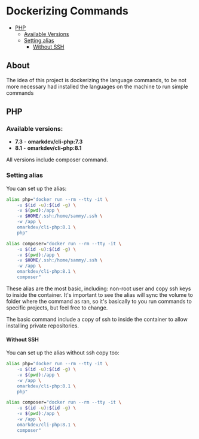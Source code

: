 # Dockerizing Commands

- [PHP](php)
  - [Available Versions](#available-versions)
  - [Setting alias](#setting-alias)
    - [Without SSH](#without-ssh)

## About

The idea of this project is dockerizing the language commands, to be
not more necessary had installed the languages on the machine 
to run simple commands

## PHP

### Available versions:

- **7.3** - **omarkdev/cli-php:7.3**
- **8.1** - **omarkdev/cli-php:8.1**

All versions include composer command.

### Setting alias

You can set up the alias:

```bash
alias php="docker run --rm --tty -it \
    -u $(id -u):$(id -g) \
    -v $(pwd):/app \
    -v $HOME/.ssh:/home/sammy/.ssh \
    -w /app \
    omarkdev/cli-php:8.1 \
    php"

alias composer="docker run --rm --tty -it \
    -u $(id -u):$(id -g) \
    -v $(pwd):/app \
    -v $HOME/.ssh:/home/sammy/.ssh \
    -w /app \
    omarkdev/cli-php:8.1 \
    composer"
```

These alias are the most basic, including: non-root user and 
copy ssh keys to inside the container. It's important to see the alias 
will sync the volume to folder where the command as ran, so it's basically 
to you run commands to specific projects, but feel free to change.

The basic command include a copy of ssh to inside the container to 
allow installing private repositories.

#### Without SSH

You can set up the alias without ssh copy too:

```bash
alias php="docker run --rm --tty -it \
    -u $(id -u):$(id -g) \
    -v $(pwd):/app \
    -w /app \
    omarkdev/cli-php:8.1 \
    php"

alias composer="docker run --rm --tty -it \
    -u $(id -u):$(id -g) \
    -v $(pwd):/app \
    -w /app \
    omarkdev/cli-php:8.1 \
    composer"
```

